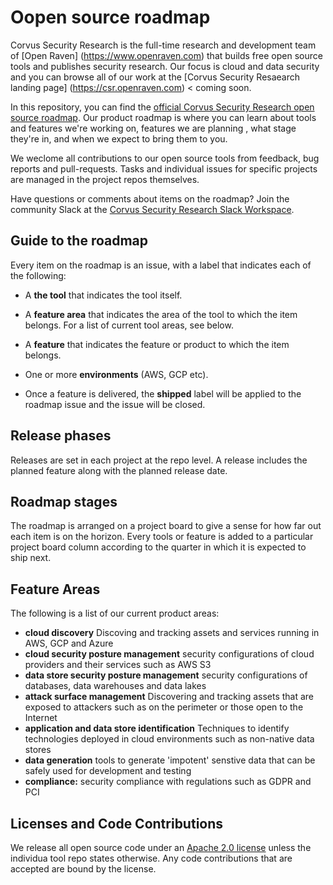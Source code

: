 # Oopen source roadmap 

Corvus Security Research is the full-time research and development team of [Open Raven] (https://www.openraven.com) that builds free open source tools and publishes security research. Our focus is cloud and data security and you can browse all of our work at the [Corvus Security Resaearch landing page] (https://csr.openraven.com) < coming soon.

In this repository, you can find the [official Corvus Security Research open source roadmap](https://github.com/openraven/roadmap/projects/1). Our product roadmap is where you can learn about tools and features we're working on, features we are planning , what stage they're in, and when we expect to bring them to you. 

We weclome all contributions to our open source tools from feedback, bug reports and pull-requests. Tasks and individual issues for specific projects are managed in the project repos themselves. 

Have questions or comments about items on the roadmap? Join the community Slack at the [Corvus Security Research Slack Workspace](https:///). 

## Guide to the roadmap

Every item on the roadmap is an issue, with a label that indicates each of the following:

- A **the tool** that indicates the tool itself.

- A **feature area** that indicates the area of the tool to which the item belongs. For a list of current tool areas, see below.

- A **feature** that indicates the feature or product to which the item belongs. 

- One or more **environments** (AWS, GCP etc). 

- Once a feature is delivered, the **shipped** label will be applied to the roadmap issue and the issue will be closed.

## Release phases

Releases are set in each project at the repo level. A release includes the planned feature along with the planned release date. 

## Roadmap stages

The roadmap is arranged on a project board to give a sense for how far out each item is on the horizon. Every tools or feature is added to a particular project board column according to the quarter in which it is expected to ship next. 

## Feature Areas

The following is a list of our current product areas:

- **cloud discovery** Discoving and tracking assets and services running in AWS, GCP and Azure
- **cloud security posture management** security configurations of cloud providers and their services such as AWS S3
- **data store security posture management** security configurations of databases, data warehouses and data lakes
- **attack surface management** Discovering and tracking assets that are exposed to attackers such as on the perimeter or those open to the Internet 
- **application and data store identification** Techniques to identify technologies deployed in cloud environments such as non-native data stores 
- **data generation** tools to generate 'impotent' senstive data that can be safely used for development and testing 
- **compliance:** security compliance with regulations such as GDPR and PCI

## Licenses and Code Contributions

We release all open source code under an [Apache 2.0 license](https://choosealicense.com/licenses/apache-2.0/) unless the individua tool repo states otherwise. Any code contributions that are accepted are bound by the license. 
